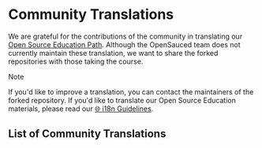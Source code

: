 # Community Translations

We are grateful for the contributions of the community in translating our [Open Source Education Path](https://opensauced.pizza/learn/#/). Although the OpenSauced team does not currently maintain these translation, we want to share the forked repositories with those taking the course.

> [!NOTE]
> If you'd like to improve a translation, you can contact the maintainers of the forked repository. If you'd like to translate our Open Source Education materials, please read our [🌐 i18n Guidelines](i18n-guidelines.md).

## List of Community Translations

<!-- Use below format to list your repository -->
<!--
- [Language](link to your forked repository) - maintain by [GitHub username 1](link to the GitHub profile), [GitHub username 2](link to the GitHub profile)
-->
